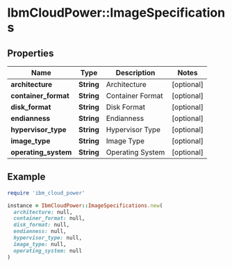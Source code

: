 # IbmCloudPower::ImageSpecifications

## Properties

| Name | Type | Description | Notes |
| ---- | ---- | ----------- | ----- |
| **architecture** | **String** | Architecture | [optional] |
| **container_format** | **String** | Container Format | [optional] |
| **disk_format** | **String** | Disk Format | [optional] |
| **endianness** | **String** | Endianness | [optional] |
| **hypervisor_type** | **String** | Hypervisor Type | [optional] |
| **image_type** | **String** | Image Type | [optional] |
| **operating_system** | **String** | Operating System | [optional] |

## Example

```ruby
require 'ibm_cloud_power'

instance = IbmCloudPower::ImageSpecifications.new(
  architecture: null,
  container_format: null,
  disk_format: null,
  endianness: null,
  hypervisor_type: null,
  image_type: null,
  operating_system: null
)
```

